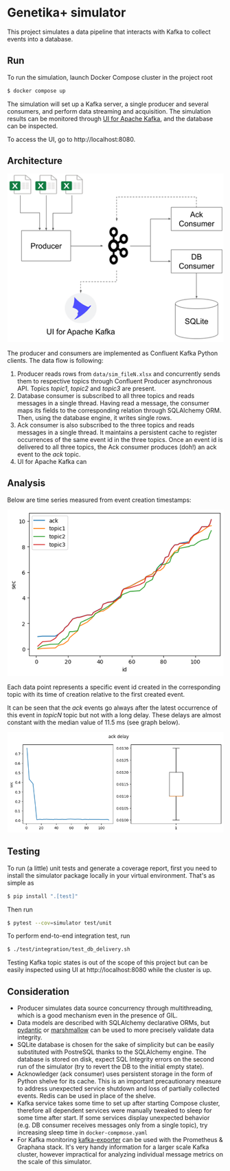 # Genetika+ simulator

This project simulates a data pipeline that interacts with Kafka to collect events into a database.

## Run

To run the simulation, launch Docker Compose cluster in the project root

```bash
$ docker compose up
```

The simulation will set up a Kafka server, a single producer and several consumers, and perform data streaming and acquisition.
The simulation results can be monitored through [UI for Apache Kafka](https://github.com/provectus/kafka-ui), and the database can be inspected.

To access the UI, go to http://localhost:8080.

## Architecture

![](img/arch.png)

The producer and consumers are implemented as Confluent Kafka Python clients. The data flow is following:

1. Producer reads rows from `data/sim_fileN.xlsx` and concurrently sends them to respective topics through Confluent Producer asynchronous API. Topics *topic1*, *topic2* and *topic3* are present.
1. Database consumer is subscribed to all three topics and reads messages in a single thread. Having read a message, the consumer maps its fields to the corresponding relation through SQLAlchemy ORM. Then, using the database engine, it writes single rows.
1. Ack consumer is also subscribed to the three topics and reads messages in a single thread. It maintains a persistent cache to register occurrences of the same event id in the three topics. Once an event id is delivered to all three topics, the Ack consumer produces (doh!) an ack event to the *ack* topic.
1. UI for Apache Kafka can 

## Analysis

Below are time series measured from event creation timestamps:

![](img/timestamps.png)

Each data point represents a specific event id created in the corresponding topic with its time of creation relative to the first created event.

It can be seen that the *ack* events go always after the latest occurrence of this event in *topicN* topic but not with a long delay. These delays are almost constant with the median value of 11.5 ms (see graph below).

![](img/delay.png)

## Testing

To run (a little) unit tests and generate a coverage report, first you need to install the simulator package locally in your virtual environment. That's as simple as

```bash
$ pip install ".[test]"
```

Then run

```bash
$ pytest --cov=simulator test/unit
```

To perform end-to-end integration test, run

```bash
$ ./test/integration/test_db_delivery.sh
```

Testing Kafka topic states is out of the scope of this project but can be easily inspected using UI at http://localhost:8080 while the cluster is up.

## Consideration

* Producer simulates data source concurrency through multithreading, which is a good mechanism even in the presence of GIL.
* Data models are described with SQLAlchemy declarative ORMs, but [pydantic](https://github.com/tiangolo/pydantic-sqlalchemy) or [marshmallow](https://github.com/marshmallow-code/marshmallow-sqlalchemy) can be used to more precisely validate data integrity.
* SQLite database is chosen for the sake of simplicity but can be easily substituted with PostreSQL thanks to the SQLAlchemy engine. The database is stored on disk, expect SQL Integrity errors on the second run of the simulator (try to revert the DB to the initial empty state).
* Acknowledger (ack consumer) uses persistent storage in the form of Python shelve for its cache. This is an important precautionary measure to address unexpected service shutdown and loss of partially collected events. Redis can be used in place of the shelve.
* Kafka service takes some time to set up after starting Compose cluster, therefore all dependent services were manually tweaked to sleep for some time after start. If some services display unexpected behavior (e.g. DB consumer receives messages only from a single topic), try increasing sleep time in `docker-compmose.yaml`
* For Kafka monitoring [kafka-exporter](https://github.com/danielqsj/kafka_exporter) can be used with the Prometheus & Graphana stack. It's very handy information for a larger scale Kafka cluster, however impractical for analyzing individual message metrics on the scale of this simulator.